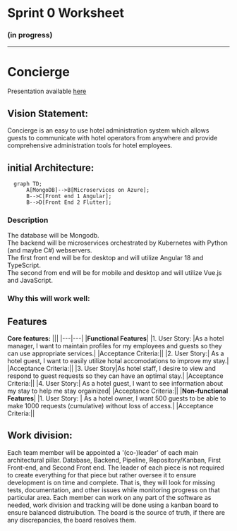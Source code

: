 # Sprint 0 Worksheet 
### (in progress)

***
# **Concierge**

Presentation available [here](/Docs/Sprint0/Presentation/Sprint0.pdf)
## Vision Statement:

Concierge is an easy to use hotel administration system which allows guests to communicate with hotel operators from anywhere and provide comprehensive administration tools for hotel employees.



## initial Architecture:

```mermaid
  graph TD;
      A[MongoDB]-->B[Microservices on Azure];
      B-->C[Front end 1 Angular];
      B-->D[Front End 2 Flutter];
```

### Description
The database will be Mongodb.\
The backend will be microservices orchestrated by Kubernetes with Python (and maybe C#) webservers.\
The first front end will be for desktop and will utilize Angular 18 and TypeScript.\
The second from end will be for mobile and desktop and will utilize Vue.js and JavaScript.

### Why this will work well:

## Features

**Core features:**
|||
|---|---|
|**Functional Features**|
|1. User Story: |As a hotel manager, I want to maintain profiles for my employees and guests so they can use appropriate services.|
|Acceptance Criteria:||
|2. User Story:| As a hotel guest, I want to easily utilize hotal accomodations to improve my stay.|
|Acceptance Criteria:||
|3. User Story|As hotel staff, I desire to view and respond to guest requests so they can have an optimal stay.|
|Acceptance Criteria:||
|4. User Story:| As a hotel guest, I want to see information about my stay to help me stay orgainized|
|Acceptance Criteria:||
|**Non-functional Features**|
|1. User Story: | As a hotel owner, I want 500 guests to be able to make 1000 requests (cumulative) without loss of access.|
|Acceptance Criteria:||


## Work division:

Each team member will be appointed a '(co-)leader' of each main architectural pillar.
Database, Backend, Pipeline, Repository/Kanban, First Front-end, and Second Front end.
The leader of each piece is not required to create everything for that piece but rather oversee it to ensure development is on time and complete. That is, they will look for missing tests, documentation, and other issues while monitoring progress on that particular area. Each member can work on any part of the software as needed, work division and tracking will be done using a kanban board to ensure balanced distruibution. The board is the source of truth, if there are any discrepancies, the board resolves them.